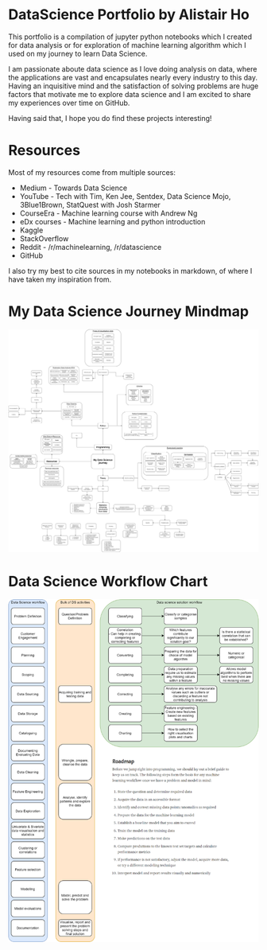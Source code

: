 # DataScience Portfolio by Alistair Ho

This portfolio is a compilation of jupyter python notebooks which I created for data analysis or for exploration of machine learning algorithm which I used on my journey to learn Data Science.

I am passionate aboute data science as I love doing analysis on data, where the applications are vast and encapsulates nearly every industry to this day. Having an inquisitive mind and the satisfaction of solving problems are huge factors that motivate me to explore data science and I am excited to share my experiences over time on GitHub.

Having said that, I hope you do find these projects interesting!


# Resources

Most of my resources come from multiple sources:
* Medium - Towards Data Science
* YouTube - Tech with Tim, Ken Jee, Sentdex, Data Science Mojo, 3Blue1Brown, StatQuest with Josh Starmer
* CourseEra - Machine learning course with Andrew Ng
* eDx courses - Machine learning and python introduction
* Kaggle
* StackOverflow
* Reddit - /r/machinelearning, /r/datascience
* GitHub

I also try my best to cite sources in my notebooks in markdown, of where I have taken my inspiration from.

# My Data Science Journey Mindmap
![My Data Science Journey Mindmap](DS_mindmap_15.06.20.png "My Data Science Journey")

# Data Science Workflow Chart
![Data Science Workflow](DS_workflow_15.06.20.png "Data Science Workflow")

